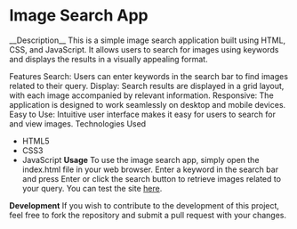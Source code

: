 
<h1>Image Search App</h1>
__Description__
This is a simple image search application built using HTML, CSS, and JavaScript. It allows users to search for images using keywords and displays the results in a visually appealing format.

Features
Search: Users can enter keywords in the search bar to find images related to their query.
Display: Search results are displayed in a grid layout, with each image accompanied by relevant information.
Responsive: The application is designed to work seamlessly on desktop and mobile devices.
Easy to Use: Intuitive user interface makes it easy for users to search for and view images.
Technologies Used
- HTML5
- CSS3
- JavaScript
**Usage**
To use the image search app, simply open the index.html file in your web browser. Enter a keyword in the search bar and press Enter or click the search button to retrieve images related to your query.
You can test the site [here](https://imagesearchhk.netlify.app).

**Development**
If you wish to contribute to the development of this project, feel free to fork the repository and submit a pull request with your changes.

